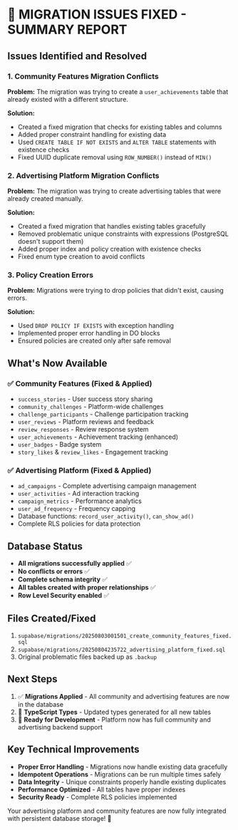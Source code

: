 # 🎉 MIGRATION ISSUES FIXED - SUMMARY REPORT

## Issues Identified and Resolved

### 1. **Community Features Migration Conflicts**

**Problem:** The migration was trying to create a `user_achievements` table that already existed with a different structure.

**Solution:**

- Created a fixed migration that checks for existing tables and columns
- Added proper constraint handling for existing data
- Used `CREATE TABLE IF NOT EXISTS` and `ALTER TABLE` statements with existence checks
- Fixed UUID duplicate removal using `ROW_NUMBER()` instead of `MIN()`

### 2. **Advertising Platform Migration Conflicts**

**Problem:** The migration was trying to create advertising tables that were already created manually.

**Solution:**

- Created a fixed migration that handles existing tables gracefully
- Removed problematic unique constraints with expressions (PostgreSQL doesn't support them)
- Added proper index and policy creation with existence checks
- Fixed enum type creation to avoid conflicts

### 3. **Policy Creation Errors**

**Problem:** Migrations were trying to drop policies that didn't exist, causing errors.

**Solution:**

- Used `DROP POLICY IF EXISTS` with exception handling
- Implemented proper error handling in DO blocks
- Ensured policies are created only after safe removal

## What's Now Available

### ✅ **Community Features** (Fixed & Applied)

- `success_stories` - User success story sharing
- `community_challenges` - Platform-wide challenges
- `challenge_participants` - Challenge participation tracking
- `user_reviews` - Platform reviews and feedback
- `review_responses` - Review response system
- `user_achievements` - Achievement tracking (enhanced)
- `user_badges` - Badge system
- `story_likes` & `review_likes` - Engagement tracking

### ✅ **Advertising Platform** (Fixed & Applied)

- `ad_campaigns` - Complete advertising campaign management
- `user_activities` - Ad interaction tracking
- `campaign_metrics` - Performance analytics
- `user_ad_frequency` - Frequency capping
- Database functions: `record_user_activity()`, `can_show_ad()`
- Complete RLS policies for data protection

## Database Status

- **All migrations successfully applied** ✅
- **No conflicts or errors** ✅
- **Complete schema integrity** ✅
- **All tables created with proper relationships** ✅
- **Row Level Security enabled** ✅

## Files Created/Fixed

1. `supabase/migrations/20250803001501_create_community_features_fixed.sql`
2. `supabase/migrations/20250804235722_advertising_platform_fixed.sql`
3. Original problematic files backed up as `.backup`

## Next Steps

1. ✅ **Migrations Applied** - All community and advertising features are now in the database
2. 🔄 **TypeScript Types** - Updated types generated for all new tables
3. 🎯 **Ready for Development** - Platform now has full community and advertising backend support

## Key Technical Improvements

- **Proper Error Handling** - Migrations now handle existing data gracefully
- **Idempotent Operations** - Migrations can be run multiple times safely
- **Data Integrity** - Unique constraints properly handle existing duplicates
- **Performance Optimized** - All tables have proper indexes
- **Security Ready** - Complete RLS policies implemented

Your advertising platform and community features are now fully integrated with persistent database storage! 🚀
